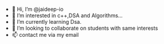 - 👋 Hi, I’m @jaideep-io
- 👀 I’m interested in c++,DSA and Algorithms...
- 🌱 I’m currently learning Dsa.
- 💞️ I’m looking to collaborate on students with same interests
- 📫 contact me via my email

<!---
jaideep-io/jaideep-io is a ✨ special ✨ repository because its `README.md` (this file) appears on your GitHub profile.
You can click the Preview link to take a look at your changes.
--->
